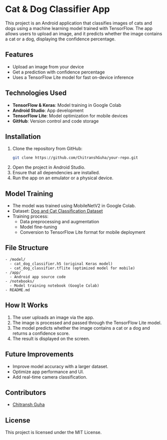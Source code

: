 # Cat & Dog Classifier App

This project is an Android application that classifies images of cats and dogs using a machine learning model trained with TensorFlow. The app allows users to upload an image, and it predicts whether the image contains a cat or a dog, displaying the confidence percentage.

## Features
- Upload an image from your device
- Get a prediction with confidence percentage
- Uses a TensorFlow Lite model for fast on-device inference

## Technologies Used
- **TensorFlow & Keras**: Model training in Google Colab
- **Android Studio**: App development
- **TensorFlow Lite**: Model optimization for mobile devices
- **GitHub**: Version control and code storage

## Installation
1. Clone the repository from GitHub:
   ```sh
   git clone https://github.com/ChitranshGuha/your-repo.git
   ```
2. Open the project in Android Studio.
3. Ensure that all dependencies are installed.
4. Run the app on an emulator or a physical device.

## Model Training
- The model was trained using MobileNetV2 in Google Colab.
- Dataset: [Dog and Cat Classification Dataset](https://www.kaggle.com/datasets/bhavikjikadara/dog-and-cat-classification-dataset)
- Training process:
  - Data preprocessing and augmentation
  - Model fine-tuning
  - Conversion to TensorFlow Lite format for mobile deployment

## File Structure
```
- /model/
  - cat_dog_classifier.h5 (original Keras model)
  - cat_dog_classifier.tflite (optimized model for mobile)
- /app/
  - Android app source code
- /notebooks/
  - Model training notebook (Google Colab)
- README.md
```

## How It Works
1. The user uploads an image via the app.
2. The image is processed and passed through the TensorFlow Lite model.
3. The model predicts whether the image contains a cat or a dog and returns a confidence score.
4. The result is displayed on the screen.

## Future Improvements
- Improve model accuracy with a larger dataset.
- Optimize app performance and UI.
- Add real-time camera classification.

## Contributors
- [Chitransh Guha](https://github.com/ChitranshGuha)

## License
This project is licensed under the MIT License.

